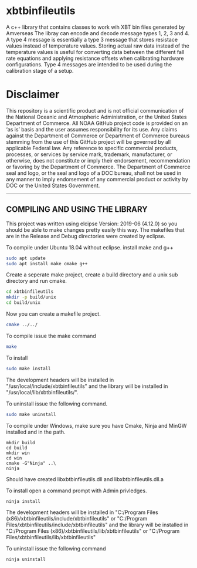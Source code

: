 # xbtbinfileutils
A c++ library that contains classes to work wih XBT bin files generated by Amverseas
The libray can encode and decode message types 1, 2, 3 and 4.
A type 4 message is essentially a type 3 message that stores resistace values instead of temperature values.
Storing actual raw data instead of the temperature values is useful for converting data between the different fall rate equations and applying resistance offsets when calibrating hardware configurations.
Type 4 messages are intended to be used during the calibration stage of a setup.



Disclaimer
==========
This repository is a scientific product and is not official communication of the National Oceanic and
Atmospheric Administration, or the United States Department of Commerce. All NOAA GitHub project code is
provided on an ‘as is’ basis and the user assumes responsibility for its use. Any claims against the Department of
Commerce or Department of Commerce bureaus stemming from the use of this GitHub project will be governed
by all applicable Federal law. Any reference to specific commercial products, processes, or services by service
mark, trademark, manufacturer, or otherwise, does not constitute or imply their endorsement, recommendation or
favoring by the Department of Commerce. The Department of Commerce seal and logo, or the seal and logo of a
DOC bureau, shall not be used in any manner to imply endorsement of any commercial product or activity by
DOC or the United States Government.

-----------------------------------
**COMPILING AND USING THE LIBRARY**
------------------------------------
This project was written using elcipse Version: 2019-06 (4.12.0) so you should be able to make changes 
pretty easily this way. The makefiles that are in the Release and Debug directories were created by eclipse.

To compile under Ubuntu 18.04 without eclipse.
install make and g++
```bash
sudo apt update
sudo apt install make cmake g++
```

Create a seperate make project, create a build directory and a unix sub directory and run cmake.

```bash
cd xbtbinfileutils
mkdir -p build/unix
cd build/unix
```
Now you can create a makefile project.
```bash
cmake ../../
```
To compile issue the make command
```bash
make
```

To install 
```bash
sudo make install
```
The development headers will be installed in "/usr/local/include/xbtbinfileutils" and the library
will be installed in "/usr/local/lib/xbtbinfileutils/".

To uninstall issue the following command.
```bash
sudo make uninstall
```

To compile under Windows, make sure you have Cmake, Ninja and MinGW installed and in the path.

```windows
mkdir build
cd build
mkdir win
cd win
cmake -G"Ninja" ..\
ninja
```
Should have created libxbtbinfileutils.dll and libxbtbinfileutils.dll.a

To install open a command prompt with Admin privledges.
```windows
ninja install
```
The development headers will be installed in "C:/Program Files (x86)/xbtbinfileutils/include/xbtbinfileutils" or
"C:/Program Files/xbtbinfileutils/include/xbtbinfileutils" and the library will be installed in "C:/Program Files (x86)/xbtbinfileutils/lib/xbtbinfileutils" or "C:/Program Files/xbtbinfileutils/lib/xbtbinfileutils"

To uninstall issue the following command
```windows
ninja uninstall
```
